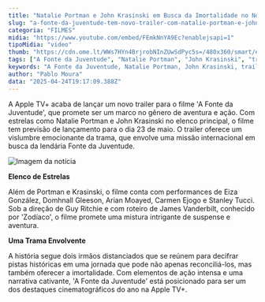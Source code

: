 ```yaml
---
title: "Natalie Portman e John Krasinski em Busca da Imortalidade no Novo Trailer de 'A Fonte da Juventude'"
slug: "a-fonte-da-juventude-tem-novo-trailer-com-natalie-portman-e-john-krasinski"
categoria: "FILMES"
midia: "https://www.youtube.com/embed/FEmkNnYA9Ec?enablejsapi=1"
tipoMidia: "video"
thumb: "https://cdn.ome.lt/WWs7HYn4BrjrobNInZUwSdPyc5s=/480x360/smart/extras/conteudos/Captura_de_tela_2025-04-24_154332.png"
tags: ["A Fonte da Juventude", "Natalie Portman", "John Krasinski", "trailer", "Apple TV+", "filme de aventura", "estreia de filme", "Guy Ritchie", "James Vanderbilt"]
keywords: "A Fonte da Juventude, Natalie Portman, John Krasinski, trailer, Apple TV+, filme de aventura, estreia de filme, Guy Ritchie, James Vanderbilt"
author: "Pablo Moura"
data: "2025-04-24T19:17:09.388Z"
---
```


A Apple TV+ acaba de lançar um novo trailer para o filme 'A Fonte da Juventude', que promete ser um marco no gênero de aventura e ação. Com estrelas como Natalie Portman e John Krasinski no elenco principal, o filme tem previsão de lançamento para o dia 23 de maio. O trailer oferece um vislumbre emocionante da trama, que envolve uma missão internacional em busca da lendária Fonte da Juventude.

![Imagem da notícia](https://cdn.ome.lt/72ZPXni6ulmX5TaHeLOXHZwac5g=/fit-in/837x500/smart/uploads/conteudo/fotos/unnamed_JWKzdZ5.png)

**Elenco de Estrelas**

Além de Portman e Krasinski, o filme conta com performances de Eiza González, Domhnall Gleeson, Arian Moayed, Carmen Ejogo e Stanley Tucci. Sob a direção de Guy Ritchie e com roteiro de James Vanderbilt, conhecido por 'Zodíaco', o filme promete uma mistura intrigante de suspense e aventura.

**Uma Trama Envolvente**

A história segue dois irmãos distanciados que se reúnem para decifrar pistas históricas em uma jornada que pode não apenas reconciliá-los, mas também oferecer a imortalidade. Com elementos de ação intensa e uma narrativa cativante, 'A Fonte da Juventude' está posicionado para ser um dos destaques cinematográficos do ano na Apple TV+.